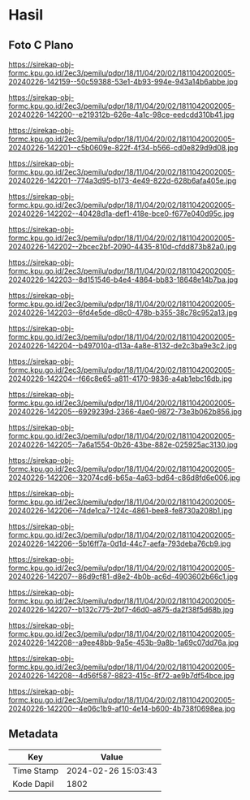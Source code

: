 # Hasil

## Foto C Plano

https://sirekap-obj-formc.kpu.go.id/2ec3/pemilu/pdpr/18/11/04/20/02/1811042002005-20240226-142159--50c59388-53e1-4b93-994e-943a14b6abbe.jpg

https://sirekap-obj-formc.kpu.go.id/2ec3/pemilu/pdpr/18/11/04/20/02/1811042002005-20240226-142200--e219312b-626e-4a1c-98ce-eedcdd310b41.jpg

https://sirekap-obj-formc.kpu.go.id/2ec3/pemilu/pdpr/18/11/04/20/02/1811042002005-20240226-142201--c5b0609e-822f-4f34-b566-cd0e829d9d08.jpg

https://sirekap-obj-formc.kpu.go.id/2ec3/pemilu/pdpr/18/11/04/20/02/1811042002005-20240226-142201--774a3d95-b173-4e49-822d-628b6afa405e.jpg

https://sirekap-obj-formc.kpu.go.id/2ec3/pemilu/pdpr/18/11/04/20/02/1811042002005-20240226-142202--40428d1a-def1-418e-bce0-f677e040d95c.jpg

https://sirekap-obj-formc.kpu.go.id/2ec3/pemilu/pdpr/18/11/04/20/02/1811042002005-20240226-142202--2bcec2bf-2090-4435-810d-cfdd873b82a0.jpg

https://sirekap-obj-formc.kpu.go.id/2ec3/pemilu/pdpr/18/11/04/20/02/1811042002005-20240226-142203--8d151546-b4e4-4864-bb83-18648e14b7ba.jpg

https://sirekap-obj-formc.kpu.go.id/2ec3/pemilu/pdpr/18/11/04/20/02/1811042002005-20240226-142203--6fd4e5de-d8c0-478b-b355-38c78c952a13.jpg

https://sirekap-obj-formc.kpu.go.id/2ec3/pemilu/pdpr/18/11/04/20/02/1811042002005-20240226-142204--b497010a-d13a-4a8e-8132-de2c3ba9e3c2.jpg

https://sirekap-obj-formc.kpu.go.id/2ec3/pemilu/pdpr/18/11/04/20/02/1811042002005-20240226-142204--f66c8e65-a811-4170-9836-a4ab1ebc16db.jpg

https://sirekap-obj-formc.kpu.go.id/2ec3/pemilu/pdpr/18/11/04/20/02/1811042002005-20240226-142205--6929239d-2366-4ae0-9872-73e3b062b856.jpg

https://sirekap-obj-formc.kpu.go.id/2ec3/pemilu/pdpr/18/11/04/20/02/1811042002005-20240226-142205--7a6a1554-0b26-43be-882e-025925ac3130.jpg

https://sirekap-obj-formc.kpu.go.id/2ec3/pemilu/pdpr/18/11/04/20/02/1811042002005-20240226-142206--32074cd6-b65a-4a63-bd64-c86d8fd6e006.jpg

https://sirekap-obj-formc.kpu.go.id/2ec3/pemilu/pdpr/18/11/04/20/02/1811042002005-20240226-142206--74de1ca7-124c-4861-bee8-fe8730a208b1.jpg

https://sirekap-obj-formc.kpu.go.id/2ec3/pemilu/pdpr/18/11/04/20/02/1811042002005-20240226-142206--5b16ff7a-0d1d-44c7-aefa-793deba76cb9.jpg

https://sirekap-obj-formc.kpu.go.id/2ec3/pemilu/pdpr/18/11/04/20/02/1811042002005-20240226-142207--86d9cf81-d8e2-4b0b-ac6d-4903602b66c1.jpg

https://sirekap-obj-formc.kpu.go.id/2ec3/pemilu/pdpr/18/11/04/20/02/1811042002005-20240226-142207--b132c775-2bf7-46d0-a875-da2f38f5d68b.jpg

https://sirekap-obj-formc.kpu.go.id/2ec3/pemilu/pdpr/18/11/04/20/02/1811042002005-20240226-142208--a9ee48bb-9a5e-453b-9a8b-1a69c07dd76a.jpg

https://sirekap-obj-formc.kpu.go.id/2ec3/pemilu/pdpr/18/11/04/20/02/1811042002005-20240226-142208--4d56f587-8823-415c-8f72-ae9b7df54bce.jpg

https://sirekap-obj-formc.kpu.go.id/2ec3/pemilu/pdpr/18/11/04/20/02/1811042002005-20240226-142200--4e06c1b9-af10-4e14-b600-4b738f0698ea.jpg


## Metadata

| Key        | Value               |
| ---------- | ------------------- |
| Time Stamp | 2024-02-26 15:03:43 |
| Kode Dapil | 1802                |



